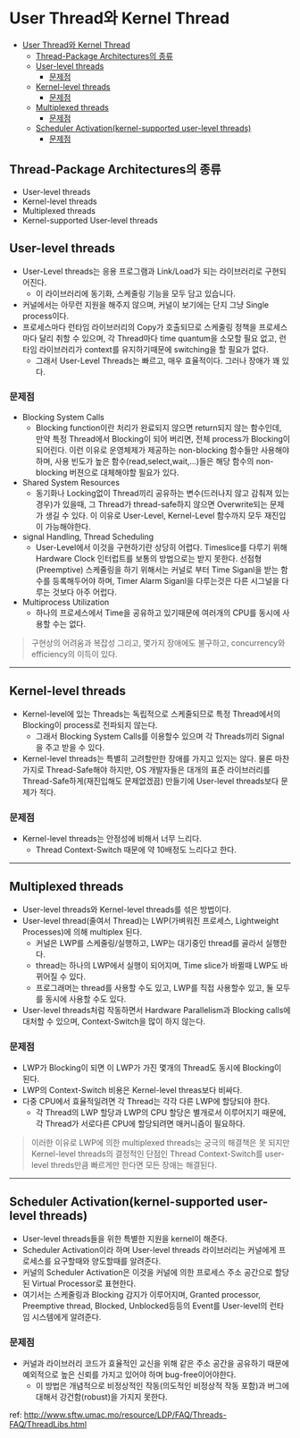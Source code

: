 # User Thread와 Kernel Thread

<!-- TOC -->

- [User Thread와 Kernel Thread](#user-thread와-kernel-thread)
    - [Thread-Package Architectures의 종류](#thread-package-architectures의-종류)
    - [User-level threads](#user-level-threads)
        - [문제점](#문제점)
    - [Kernel-level threads](#kernel-level-threads)
        - [문제점](#문제점-1)
    - [Multiplexed threads](#multiplexed-threads)
        - [문제점](#문제점-2)
    - [Scheduler Activation(kernel-supported user-level threads)](#scheduler-activationkernel-supported-user-level-threads)
        - [문제점](#문제점-3)

<!-- /TOC -->

## Thread-Package Architectures의 종류
- User-level threads
- Kernel-level threads
- Multiplexed threads
- Kernel-supported User-level threads

## User-level threads
- User-Level threads는 응용 프로그램과 Link/Load가 되는 라이브러리로 구현되어진다.
  - 이 라이브러리에 동기화, 스케줄링 기능을 모두 담고 있습니다.
- 커널에서는 아무런 지원을 해주지 않으며, 커널이 보기에는 단지 그냥 Single process이다.
- 프로세스마다 런타임 라이브러리의 Copy가 호출되므로 스케줄링 정책을 프로세스마다 달리 취할 수 있으며, 각 Thread마다 time quantum을 소모할 필요 없고, 런타임 라이브러리가 context를 유지하기때문에 switching을 할 필요가 없다.
  - 그래서 User-Level Threads는 빠르고, 매우 효율적이다. 그러나 장애가 꽤 있다.

### 문제점
- Blocking System Calls
  - Blocking function이란 처리가 완료되지 않으면 return되지 않는 함수인데, 만약 특정 Thread에서 Blocking이 되어 버리면, 전체 process가 Blocking이 되어린다. 이런 이유로 운영체제가 제공하는 non-blocking 함수들만 사용해야 하며, 사용 빈도가 높은 함수(read,select,wait,...)들은 해당 함수의 non-blocking 버젼으로 대체해야할 필요가 있다. 
- Shared System Resources
  - 동기화나 Locking없이 Thread끼리 공유하는 변수(드러나지 않고 감춰져 있는 경우)가 있을때, 그 Thread가 thread-safe하지 않으면 Overwrite되는 문제가 생길 수 있다. 이 이유로 User-Level, Kernel-Level 함수까지 모두 재진입이 가능해야한다.
- signal Handling, Thread Scheduling
  - User-Level에서 이것을 구현하기란 상당히 어렵다. Timeslice를 다루기 위해 Hardware Clock 인터럽트를 보통의 방법으로는 받지 못한다. 선점형(Preemptive) 스케줄링을 하기 위해서는 커널로 부터 Time Siganl을 받는 함수를 등록해두어야 하며, Timer Alarm Siganl을 다루는것은 다른 시그널을 다루는 것보다 아주 어럽다.
- Multiprocess Utilization
  - 하나의 프로세스에서 Time을 공유하고 있기때문에 여러개의 CPU를 동시에 사용할 수는 없다.

> 구현상의 어려움과 복잡성 그리고, 몇가지 장애에도 불구하고, concurrency와 efficiency의 이득이 있다.

<hr>

## Kernel-level threads
- Kernel-level에 있는 Threads는 독립적으로 스케줄되므로 특정 Thread에서의 Blocking이 process로 전파되지 않는다.
  - 그래서 Blocking System Calls를 이용할수 있으며 각 Threads끼리 Signal을 주고 받을 수 있다.
- Kernel-level threads는 특별히 고려할만한 장애를 가지고 있지는 않다. 물론 마찬가지로 Thread-Safe해야 하지만, OS 개발자들은 대개의 표준 라이브러리를 Thread-Safe하게(재진입해도 문제없겠끔) 만들기에 User-level threads보다 문제가 적다.

### 문제점
- Kernel-level threads는 안정성에 비해서 너무 느리다.
  - Thread Context-Switch 때문에 약 10배정도 느리다고 한다.

<hr>

## Multiplexed threads
- User-level threads와 Kernel-level threads를 섞은 방법이다.
- User-level thread(줄여서 Thread)는 LWP(가벼워진 프로세스, Lightweight Processes)에 의해 multiplex 된다.
  - 커널은 LWP를 스케줄링/실행하고, LWP는 대기중인 thread를 골라서 실행한다.
  - thread는 하나의 LWP에서 실행이 되어지며, Time slice가 바뀔때 LWP도 바뀌어질 수 있다.
  - 프로그래머는 thread를 사용할 수도 있고, LWP를 직접 사용할수 있고, 둘 모두를 동시에 사용할 수도 있다.
- User-level threads처럼 작동하면서 Hardware Parallelism과 Blocking calls에 대처할 수 있으며, Context-Switch을 많이 하지 않는다.

### 문제점
- LWP가 Blocking이 되면 이 LWP가 가진 몇개의 Thread도 동시에 Blocking이 된다.
- LWP의 Context-Switch 비용은 Kernel-level threas보다 비싸다.
- 다중 CPU에서 효율적일려면 각 Thread는 각각 다른 LWP에 할당되야 한다.
  - 각 Thread의 LWP 할당과 LWP의 CPU 할당은 별개로서 이루어지기 때문에, 각 Thread가 서로다른 CPU에 할당되려면 매커니즘이 필요하다.

> 이러한 이유로 LWP에 의한 multiplexed threads는 궁극의 해결책은 못 되지만 Kernel-level threads의 결정적인 단점인 Thread Context-Switch를 user-level threds만큼 빠르게만 한다면 모든 장애는 해결된다.

<hr>

## Scheduler Activation(kernel-supported user-level threads)
 - User-level threads들을 위한 특별한 지원을 kernel이 해준다.
  - Scheduler Activation이라 하며 User-level threads 라이브러리는 커널에게 프로세스를 요구할때와 양도할때를 알려준다.
  - 커널의 Scheduler Activation은 이것을 커널에 의한 프로세스 주소 공간으로 할당된 Virtual Processor로 표현한다.
  - 여기서는 스케줄링과 Blocking 감지가 이루어지며, Granted processor, Preemptive thread, Blocked, Unblocked등등의 Event를 User-level의 런타임 시스템에게 알려준다.

### 문제점
- 커널과 라이브러리 코드가 효율적인 교신을 위해 같은 주소 공간을 공유하기 때문에 예외적으로 높은 신뢰를 가지고 있어야 하며 bug-free이어야한다.
  - 이 방법은 개념적으로 비정상적인 작동(의도적인 비정상적 작동 포함)과 버그에 대해서 강건함(robust)을 가지지 못한다.





ref: http://www.sftw.umac.mo/resource/LDP/FAQ/Threads-FAQ/ThreadLibs.html
